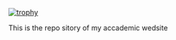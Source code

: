 [![trophy](https://github-profile-trophy.vercel.app/?username=merluin)](https://github.com/ryo-ma/github-profile-trophy)

This is the repo sitory of my accademic wedsite 
